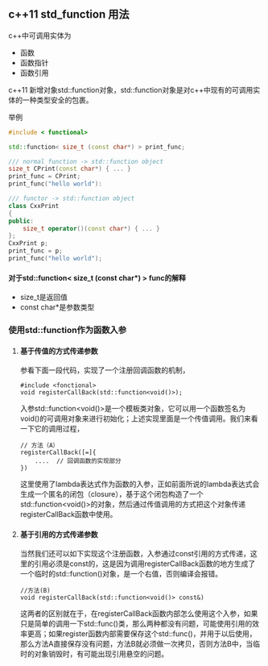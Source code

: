 ## c++11 std_function 用法

c++中可调用实体为

- 函数
- 函数指针
- 函数引用

c++11 新增对象std::function对象，std::function对象是对c++中现有的可调用实体的一种类型安全的包裹。

举例

```c++
#include < functional>  

std::function< size_t (const char*) > print_func;  

/// normal function -> std::function object  
size_t CPrint(const char*) { ... }  
print_func = CPrint;  
print_func("hello world"):  

/// functor -> std::function object  
class CxxPrint  
{  
public:  
    size_t operator()(const char*) { ... }  
};  
CxxPrint p;  
print_func = p;  
print_func("hello world");    
```



#### 对于std::function< size_t (const char*) > func的解释

- size_t是返回值
- const char*是参数类型

### 使用std::function作为函数入参

1. #### 基于传值的方式传递参数

   参看下面一段代码，实现了一个注册回调函数的机制，

   ```false
   #include <fonctional>
   void registerCallBack(std::function<void()>);
   ```

   入参std::function<void()>是一个模板类对象，它可以用一个函数签名为void()的可调用对象来进行初始化；上述实现里面是一个传值调用。我们来看一下它的调用过程，

   ```false
   // 方法（A）
   registerCallBack([=]{
       ....  // 回调函数的实现部分
   })
   ```

   这里使用了lambda表达式作为函数的入参，正如前面所说的lambda表达式会生成一个匿名的闭包（closure），基于这个闭包构造了一个std::function<void()>的对象，然后通过传值调用的方式把这个对象传递registerCallBack函数中使用。

2. #### 基于引用的方式传递参数

   当然我们还可以如下实现这个注册函数，入参通过const引用的方式传递，这里的引用必须是const的，这是因为调用registerCallBack函数的地方生成了一个临时的std::function()对象，是一个右值，否则编译会报错。

   ```
   //方法(B)
   void registerCallBack(std::function<void()> const&)

   ```

   这两者的区别就在于，在registerCallBack函数内部怎么使用这个入参，如果只是简单的调用一下std::func()类，那么两种都没有问题，可能使用引用的效率更高；如果register函数内部需要保存这个std::func()，并用于以后使用，那么方法A直接保存没有问题，方法B就必须做一次拷贝，否则方法B中，当临时的对象销毁时，有可能出现引用悬空的问题。
